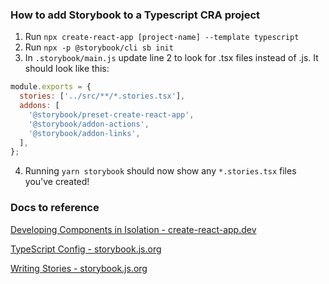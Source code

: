 ### How to add Storybook to a Typescript CRA project

1. Run `npx create-react-app [project-name] --template typescript`
2. Run `npx -p @storybook/cli sb init`
3. In `.storybook/main.js` update line 2 to look for .tsx files instead of .js. It should look like this:
```js
module.exports = {
  stories: ['../src/**/*.stories.tsx'],
  addons: [
    '@storybook/preset-create-react-app',
    '@storybook/addon-actions',
    '@storybook/addon-links',
  ],
};
```
4. Running `yarn storybook` should now show any `*.stories.tsx` files you've created!


### Docs to reference

[Developing Components in Isolation - create-react-app.dev](https://create-react-app.dev/docs/developing-components-in-isolation)

[TypeScript Config - storybook.js.org](https://storybook.js.org/docs/configurations/typescript-config/)

[Writing Stories - storybook.js.org](https://storybook.js.org/docs/basics/writing-stories/)
